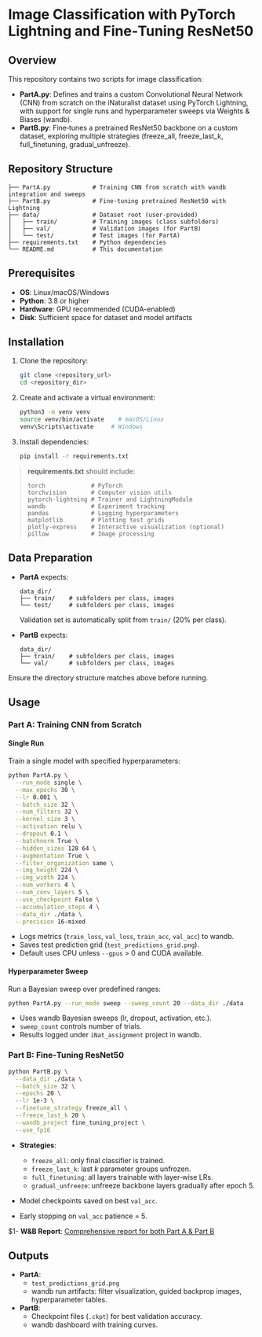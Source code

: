 # Image Classification with PyTorch Lightning and Fine‑Tuning ResNet50

## Overview
This repository contains two scripts for image classification:

- **PartA.py**: Defines and trains a custom Convolutional Neural Network (CNN) from scratch on the iNaturalist dataset using PyTorch Lightning, with support for single runs and hyperparameter sweeps via Weights & Biases (wandb).
- **PartB.py**: Fine‑tunes a pretrained ResNet50 backbone on a custom dataset, exploring multiple strategies (freeze_all, freeze_last_k, full_finetuning, gradual_unfreeze).

## Repository Structure
```
├── PartA.py            # Training CNN from scratch with wandb integration and sweeps
├── PartB.py            # Fine‑tuning pretrained ResNet50 with Lightning
├── data/               # Dataset root (user-provided)
│   ├── train/          # Training images (class subfolders)
│   ├── val/            # Validation images (for PartB)
│   └── test/           # Test images (for PartA)
├── requirements.txt    # Python dependencies
└── README.md           # This documentation
```

## Prerequisites
- **OS**: Linux/macOS/Windows
- **Python**: 3.8 or higher
- **Hardware**: GPU recommended (CUDA-enabled)
- **Disk**: Sufficient space for dataset and model artifacts

## Installation
1. Clone the repository:
   ```bash
   git clone <repository_url>
   cd <repository_dir>
   ```
2. Create and activate a virtual environment:
   ```bash
   python3 -m venv venv
   source venv/bin/activate    # macOS/Linux
   venv\Scripts\activate     # Windows
   ```
3. Install dependencies:
   ```bash
   pip install -r requirements.txt
   ```

> **requirements.txt** should include:
> ```
> torch             # PyTorch
> torchvision       # Computer vision utils
> pytorch-lightning # Trainer and LightningModule
> wandb             # Experiment tracking
> pandas            # Logging hyperparameters
> matplotlib        # Plotting test grids
> plotly-express    # Interactive visualization (optional)
> pillow            # Image processing
> ```

## Data Preparation
- **PartA** expects:
  ```
  data_dir/
  ├── train/    # subfolders per class, images
  └── test/     # subfolders per class, images
  ```
  Validation set is automatically split from `train/` (20% per class).

- **PartB** expects:
  ```
  data_dir/
  ├── train/    # subfolders per class, images
  └── val/      # subfolders per class, images
  ```

Ensure the directory structure matches above before running.

## Usage

### Part A: Training CNN from Scratch

#### Single Run
Train a single model with specified hyperparameters:
```bash
python PartA.py \
  --run_mode single \
  --max_epochs 30 \
  --lr 0.001 \
  --batch_size 32 \
  --num_filters 32 \
  --kernel_size 3 \
  --activation relu \
  --dropout 0.1 \
  --batchnorm True \
  --hidden_sizes 128 64 \
  --augmentation True \
  --filter_organization same \
  --img_height 224 \
  --img_width 224 \
  --num_workers 4 \
  --num_conv_layers 5 \
  --use_checkpoint False \
  --accumulation_steps 4 \
  --data_dir ./data \
  --precision 16-mixed
```
- Logs metrics (`train_loss`, `val_loss`, `train_acc`, `val_acc`) to wandb.
- Saves test prediction grid (`test_predictions_grid.png`).
- Default uses CPU unless `--gpus` > 0 and CUDA available.

#### Hyperparameter Sweep
Run a Bayesian sweep over predefined ranges:
```bash
python PartA.py --run_mode sweep --sweep_count 20 --data_dir ./data
```
- Uses wandb Bayesian sweeps (lr, dropout, activation, etc.).
- `sweep_count` controls number of trials.
- Results logged under `iNat_assignment` project in wandb.

### Part B: Fine‑Tuning ResNet50

```bash
python PartB.py \
  --data_dir ./data \
  --batch_size 32 \
  --epochs 20 \
  --lr 1e-3 \
  --finetune_strategy freeze_all \
  --freeze_last_k 20 \
  --wandb_project fine_tuning_project \
  --use_fp16
```

- **Strategies**:
  - `freeze_all`: only final classifier is trained.
  - `freeze_last_k`: last _k_ parameter groups unfrozen.
  - `full_finetuning`: all layers trainable with layer‑wise LRs.
  - `gradual_unfreeze`: unfreeze backbone layers gradually after epoch 5.

- Model checkpoints saved on best `val_acc`.
- Early stopping on `val_acc` patience = 5.

$1- **W&B Report**: [Comprehensive report for both Part A & Part B](https://wandb.ai/cs24m044-iit-madras-alumni-association/iNat_assignment/reports/DA6401-Assignment-2--VmlldzoxMjIxNjQwNg/edit?draftId=VmlldzoxMjIxODg4OA%3D%3D)

## Outputs
- **PartA**:
  - `test_predictions_grid.png`
  - wandb run artifacts: filter visualization, guided backprop images, hyperparameter tables.
- **PartB**:
  - Checkpoint files (`.ckpt`) for best validation accuracy.
  - wandb dashboard with training curves.


